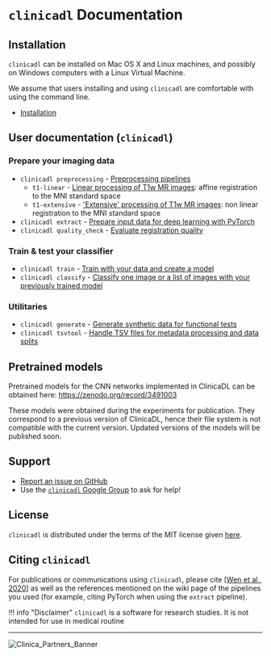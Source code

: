 # `clinicadl` Documentation

## Installation

`clinicadl` can be installed on Mac OS X and Linux machines, and possibly on Windows computers with a Linux Virtual Machine.

We assume that users installing and using `clinicadl` are comfortable with using the command line.

- [Installation](./Installation)

## User documentation (`clinicadl`)

### Prepare your imaging data
- `clinicadl preprocessing` - [Preprocessing pipelines](Run/Introduction)
    - `t1-linear` - [Linear processing of T1w MR images](Run/T1_Linear): affine registration to the MNI standard space
    - `t1-extensive` - ['Extensive' processing of T1w MR images](Run/T1_Extensive): non linear registration to the MNI standard space
- `clinicadl extract` - [Prepare input data for deep learning with PyTorch](./Extract)
- `clinicadl quality_check` - [Evaluate registration quality](./QualityCheck.md)


### Train & test your classifier
- `clinicadl train` - [Train with your data and create a model](/Train/Introduction)
- `clinicadl classify` - [Classify one image or a list of images with your previously trained model](./Classify)

### Utilitaries <!--used for the preparation of imaging data and/or training your classifier-->

- `clinicadl generate` - [Generate synthetic data for functional tests](./Generate)
- `clinicadl tsvtool` - [Handle TSV files for metadata processing and data splits](./TSVTools)


## Pretrained models

Pretrained models for the CNN networks implemented in ClinicaDL can be obtained here:
<https://zenodo.org/record/3491003>  

These models were obtained during the experiments for publication.
They correspond to a previous version of ClinicaDL, hence their file system is not compatible with the current version.
Updated versions of the models will be published soon.

## Support
- [Report an issue on GitHub](https://github.com/aramis-lab/AD-DL/issues)
- Use the [`clinicadl` Google Group](https://groups.google.com/forum/#!forum/clinica-user) to ask for help!

## License
`clinicadl` is distributed under the terms of the MIT license given [here](https://github.com/aramis-lab/AD-DL/blob/dev/LICENSE.txt).

## Citing `clinicadl`
For publications or communications using `clinicadl`, please cite [[Wen et al., 2020](https://doi.org/10.1016/j.media.2020.101694)] 
as well as the references mentioned on the wiki page of the pipelines you used 
(for example, citing PyTorch when using the `extract` pipeline).

!!! info "Disclaimer"
    `clinicadl` is a software for research studies. It is not intended for use in medical routine

---

![Clinica_Partners_Banner](http://www.clinica.run/doc/img/Clinica_Partners_Banner.png)
